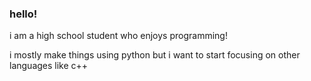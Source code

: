 ### hello!
i am a high school student who enjoys programming! 

i mostly make things using python but i want to start focusing on other languages like c++

